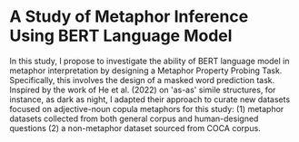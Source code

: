 # A Study of Metaphor Inference Using BERT Language Model

In this study, I propose to investigate the ability of BERT language model in metaphor interpretation by designing a Metaphor Property Probing Task. Specifically, this involves the design of a masked word prediction task. Inspired by the work of He et al. (2022) on 'as-as' simile structures, for instance, as dark as night, I adapted their approach to curate new datasets focused on adjective-noun copula metaphors for this study: 
(1) metaphor datasets collected from both general corpus and human-designed questions
(2) a non-metaphor dataset sourced from COCA corpus.

